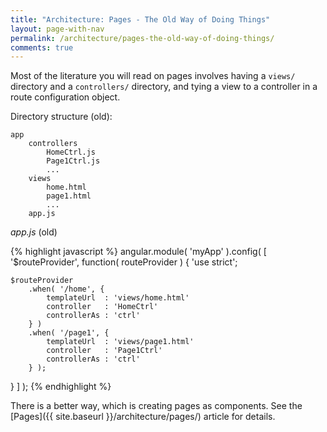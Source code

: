 ```yaml
---
title: "Architecture: Pages - The Old Way of Doing Things"
layout: page-with-nav
permalink: /architecture/pages-the-old-way-of-doing-things/
comments: true
---
```


Most of the literature you will read on pages involves having a `views/` 
directory and a `controllers/` directory, and tying a view to a controller in a 
route configuration object.

Directory structure (old):

    app
        controllers
            HomeCtrl.js
            Page1Ctrl.js
            ...
        views
            home.html
            page1.html
            ...
        app.js

*app.js* (old)

{% highlight javascript %}
angular.module( 'myApp' ).config( [ '$routeProvider', function( routeProvider ) {
    'use strict';
    
    $routeProvider
        .when( '/home', {
            templateUrl  : 'views/home.html'
            controller   : 'HomeCtrl'
            controllerAs : 'ctrl'
        } )
        .when( '/page1', {
            templateUrl  : 'views/page1.html'
            controller   : 'Page1Ctrl'
            controllerAs : 'ctrl'
        } );
    
} ] );
{% endhighlight %}

There is a better way, which is creating pages as components. See the 
[Pages]({{ site.baseurl }}/architecture/pages/) article for details.